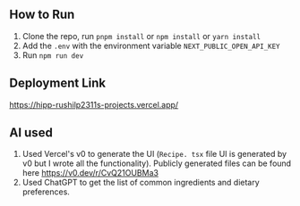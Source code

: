 ## How to Run
1. Clone the repo, run `pnpm install` or `npm install` or `yarn install`
2. Add the `.env` with the environment variable `NEXT_PUBLIC_OPEN_API_KEY`
3. Run `npm run dev`


## Deployment Link
https://hipp-rushilp2311s-projects.vercel.app/

## AI used
1. Used Vercel's v0 to generate the UI (`Recipe. tsx` file UI is generated by v0 but I wrote all the functionality). Publicly generated files can be found here https://v0.dev/r/CvQ21OUBMa3
2. Used ChatGPT to get the list of common ingredients and dietary preferences.
